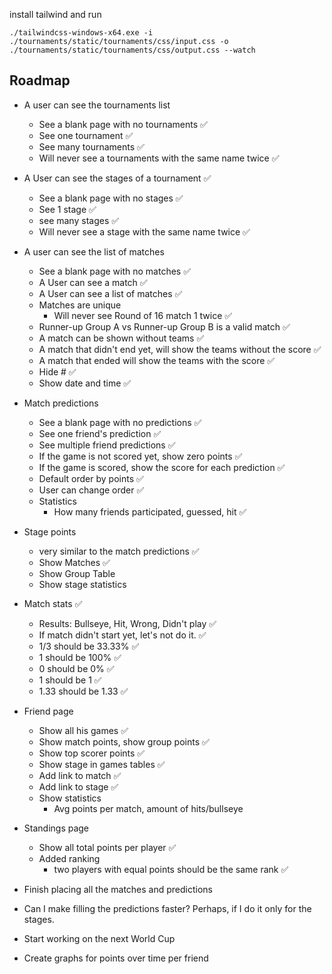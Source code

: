 install tailwind and run

```
./tailwindcss-windows-x64.exe -i ./tournaments/static/tournaments/css/input.css -o ./tournaments/static/tournaments/css/output.css --watch
```


## Roadmap
- A user can see the tournaments list
  - See a blank page with no tournaments ✅
  - See one tournament ✅
  - See many tournaments ✅
  - Will never see a tournaments with the same name twice ✅


- A User can see the stages of a tournament ✅
  - See a blank page with no stages ✅
  - See 1 stage ✅
  - see many stages ✅
  - Will never see a stage with the same name twice ✅


- A user can see the list of matches
  - See a blank page with no matches ✅
  - A User can see a match ✅
  - A User can see a list of matches ✅
  - Matches are unique 
    -  Will never see Round of 16 match 1 twice ✅
  - Runner-up Group A vs Runner-up Group B is a valid match ✅
  - A match can be shown without teams ✅
  - A match that didn't end yet, will show the teams without the score ✅
  - A match that ended will show the teams with the score ✅
  - Hide # ✅
  - Show date and time ✅

  
- Match predictions
  - See a blank page with no predictions ✅
  - See one friend's prediction ✅
  - See multiple friend predictions ✅
  - If the game is not scored yet, show zero points ✅
  - If the game is scored, show the score for each prediction ✅
  - Default order by points ✅
  - User can change order ✅
  - Statistics
    - How many friends participated, guessed, hit ✅



- Stage points
  - very similar to the match predictions ✅
  - Show Matches ✅
  - Show Group Table 
  - Show stage statistics


- Match stats ✅
  - Results: Bullseye, Hit, Wrong, Didn't play ✅
  - If match didn't start yet, let's not do it. ✅
  - 1/3 should be 33.33% ✅
  - 1 should be 100% ✅
  - 0 should be 0% ✅
  - 1 should be 1 ✅
  - 1.33 should be 1.33 ✅


- Friend page
  - Show all his games ✅
  - Show match points, show group points ✅
  - Show top scorer points ✅
  - Show stage in games tables ✅
  - Add link to match ✅
  - Add link to stage ✅
  - Show statistics
    - Avg points per match, amount of hits/bullseye


- Standings page
  - Show all total points per player ✅
  - Added ranking
    - two players with equal points should be the same rank ✅


- Finish placing all the matches and predictions
- Can I make filling the predictions faster? Perhaps, if I do it only for the stages.
- Start working on the next World Cup
- Create graphs for points over time per friend